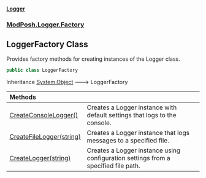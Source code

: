 #### [Logger](index.md 'index')
### [ModPosh.Logger.Factory](ModPosh.Logger.Factory.md 'ModPosh.Logger.Factory')

## LoggerFactory Class

Provides factory methods for creating instances of the Logger class.

```csharp
public class LoggerFactory
```

Inheritance [System.Object](https://docs.microsoft.com/en-us/dotnet/api/System.Object 'System.Object') &#129106; LoggerFactory

| Methods | |
| :--- | :--- |
| [CreateConsoleLogger()](ModPosh.Logger.Factory.LoggerFactory.CreateConsoleLogger().md 'ModPosh.Logger.Factory.LoggerFactory.CreateConsoleLogger()') | Creates a Logger instance with default settings that logs to the console. |
| [CreateFileLogger(string)](ModPosh.Logger.Factory.LoggerFactory.CreateFileLogger(string).md 'ModPosh.Logger.Factory.LoggerFactory.CreateFileLogger(string)') | Creates a Logger instance that logs messages to a specified file. |
| [CreateLogger(string)](ModPosh.Logger.Factory.LoggerFactory.CreateLogger(string).md 'ModPosh.Logger.Factory.LoggerFactory.CreateLogger(string)') | Creates a Logger instance using configuration settings from a specified file path. |
